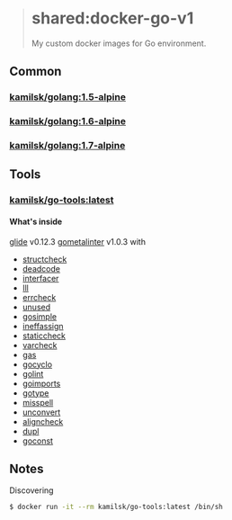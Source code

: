 > # shared:docker-go-v1
>
> My custom docker images for Go environment.

## Common

### [kamilsk/golang:1.5-alpine](alpine-gcc/1.5-alpine.Dockerfile)

### [kamilsk/golang:1.6-alpine](alpine-gcc/1.6-alpine.Dockerfile)

### [kamilsk/golang:1.7-alpine](alpine-gcc/1.7-alpine.Dockerfile)

## Tools

### [kamilsk/go-tools:latest](tools/Dockerfile)

#### What's inside

[glide](https://github.com/Masterminds/glide) v0.12.3
[gometalinter](https://github.com/alecthomas/gometalinter) v1.0.3 with
- [structcheck](https://github.com/opennota/check)
- [deadcode](https://github.com/tsenart/deadcode)
- [interfacer](https://github.com/mvdan/interfacer)
- [lll](https://github.com/walle/lll)
- [errcheck](https://github.com/kisielk/errcheck)
- [unused](https://github.com/dominikh/go-unused)
- [gosimple](https://github.com/dominikh/go-simple)
- [ineffassign](https://github.com/gordonklaus/ineffassign)
- [staticcheck](https://github.com/dominikh/go-staticcheck)
- [varcheck](https://github.com/opennota/check)
- [gas](https://github.com/GoASTScanner/gas)
- [gocyclo](https://github.com/alecthomas/gocyclo)
- [golint](https://github.com/golang/lint)
- [goimports](https://godoc.org/golang.org/x/tools/cmd/goimports)
- [gotype](https://godoc.org/golang.org/x/tools/cmd/gotype)
- [misspell](https://github.com/client9/misspell)
- [unconvert](https://github.com/mdempsky/unconvert)
- [aligncheck](https://github.com/opennota/check)
- [dupl](https://github.com/mibk/dupl)
- [goconst](https://github.com/jgautheron/goconst)

## Notes

Discovering

```bash
$ docker run -it --rm kamilsk/go-tools:latest /bin/sh
```
